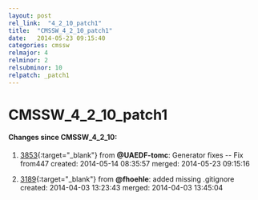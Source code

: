 ```yaml
---
layout: post
rel_link:  "4_2_10_patch1"
title:  "CMSSW_4_2_10_patch1"
date:   2014-05-23 09:15:40
categories: cmssw
relmajor: 4
relminor: 2
relsubminor: 10
relpatch: _patch1
---
```


# CMSSW_4_2_10_patch1
#### Changes since CMSSW_4_2_10:

1. [3853](http://github.com/cms-sw/cmssw/pull/3853){:target="_blank"}  from **@UAEDF-tomc**: Generator fixes -- Fix from447 created: 2014-05-14 08:35:57 merged: 2014-05-23 09:15:16

2. [3189](http://github.com/cms-sw/cmssw/pull/3189){:target="_blank"}  from **@fhoehle**: added missing .gitignore created: 2014-04-03 13:23:43 merged: 2014-04-03 13:45:04

